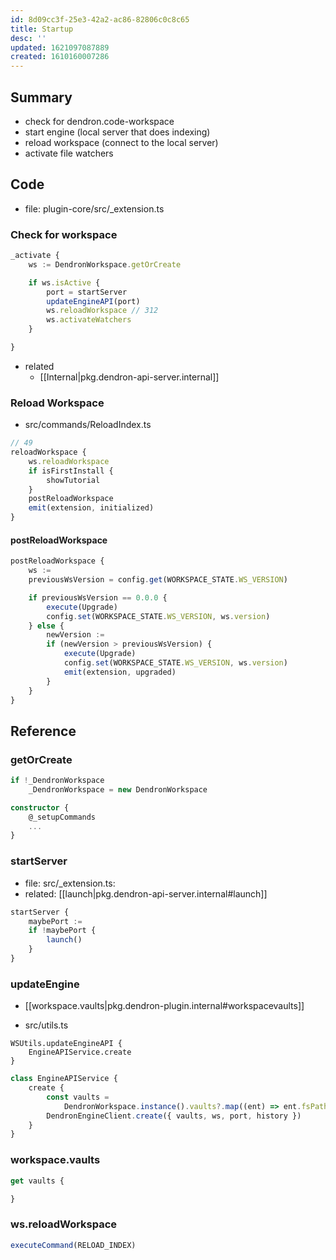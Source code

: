 ```yaml
---
id: 8d09cc3f-25e3-42a2-ac86-82806c0c8c65
title: Startup
desc: ''
updated: 1621097087889
created: 1610160007286
---
```

## Summary

- check for dendron.code-workspace 
- start engine (local server that does indexing)
- reload workspace (connect to the local server)
- activate file watchers 

## Code

- file: plugin-core/src/\_extension.ts

### Check for workspace

```ts
_activate {
    ws := DendronWorkspace.getOrCreate

    if ws.isActive {
        port = startServer
        updateEngineAPI(port)
        ws.reloadWorkspace // 312
        ws.activateWatchers
    }

}
```

- related
    - [[Internal|pkg.dendron-api-server.internal]]

### Reload Workspace
- src/commands/ReloadIndex.ts

```ts
// 49
reloadWorkspace {
    ws.reloadWorkspace
    if isFirstInstall {
        showTutorial
    }
    postReloadWorkspace
    emit(extension, initialized)
}
```

#### postReloadWorkspace

```ts
postReloadWorkspace {
    ws :=
    previousWsVersion = config.get(WORKSPACE_STATE.WS_VERSION)

    if previousWsVersion == 0.0.0 {
        execute(Upgrade)
        config.set(WORKSPACE_STATE.WS_VERSION, ws.version)
    } else {
        newVersion :=
        if (newVersion > previousWsVersion) {
            execute(Upgrade)
            config.set(WORKSPACE_STATE.WS_VERSION, ws.version)
            emit(extension, upgraded)
        }
    }
}

```

## Reference

### getOrCreate

```ts
if !_DendronWorkspace
    _DendronWorkspace = new DendronWorkspace
```

```ts
constructor {
    @_setupCommands
    ...
}
```

### startServer

- file: src/\_extension.ts: 
- related: [[launch|pkg.dendron-api-server.internal#launch]]

```ts
startServer {
    maybePort :=
    if !maybePort {
        launch()
    }
}
```

### updateEngine

- [[workspace.vaults|pkg.dendron-plugin.internal#workspacevaults]]

- src/utils.ts
```
WSUtils.updateEngineAPI {
    EngineAPIService.create
}
```

```ts
class EngineAPIService {
    create {
        const vaults =
            DendronWorkspace.instance().vaults?.map((ent) => ent.fsPath) || [];
        DendronEngineClient.create({ vaults, ws, port, history })
    }
}
```

### workspace.vaults

```ts
get vaults {

}

```

### ws.reloadWorkspace

```ts
executeCommand(RELOAD_INDEX)
```

